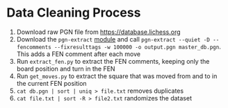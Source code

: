 # Data Cleaning Process
1. Download raw PGN file from https://database.lichess.org
2. Download the `pgn-extract` <a href="https://www.cs.kent.ac.uk/people/staff/djb/pgn-extract/">module</a> and call `pgn-extract --quiet -D --fencomments --fixresulttags -w 100000 -o output.pgn master_db.pgn`. This adds a FEN comment after each move
3. Run `extract_fen.py` to extract the FEN comments, keeping only the board position and turn in the FEN
4. Run `get_moves.py` to extract the square that was moved from and to in the current FEN position
5. `cat db.pgn | sort | uniq > file.txt` removes duplicates
6. `cat file.txt | sort -R > file2.txt` randomizes the dataset


